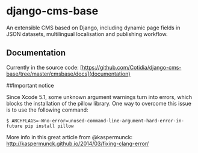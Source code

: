 django-cms-base
===============

An extensible CMS based on Django, including dynamic page fields in JSON datasets, multilingual localisation and publishing workflow.

## Documentation

Currently in the source code: [https://github.com/Cotidia/django-cms-base/tree/master/cmsbase/docs](documentation)

##Important notice

Since Xcode 5.1, some unknown argument warnings turn into errors, which blocks the installation of the pillow library. One way to overcome this issue is to use the following command:

	$ ARCHFLAGS=-Wno-error=unused-command-line-argument-hard-error-in-future pip install pillow

More info in this great article from @kaspermunck: http://kaspermunck.github.io/2014/03/fixing-clang-error/